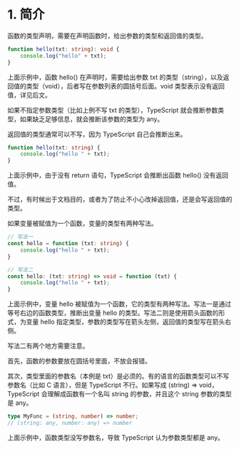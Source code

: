 # 1. 简介

函数的类型声明，需要在声明函数时，给出参数的类型和返回值的类型。

```typescript
function hello(txt: string): void {
    console.log("hello" + txt);
}
```

上面示例中，函数 hello() 在声明时，需要给出参数 txt 的类型（string），以及返回值的类型（void），后者写在参数列表的圆括号后面。void 类型表示没有返回值，详见后文。

如果不指定参数类型（比如上例不写 txt 的类型），TypeScript 就会推断参数类型，如果缺乏足够信息，就会推断该参数的类型为 any。

返回值的类型通常可以不写，因为 TypeScript 自己会推断出来。

```typescript
function hello(txt: string) {
    console.log("hello " + txt);
}
```

上面示例中，由于没有 return 语句，TypeScript 会推断出函数 hello() 没有返回值。

不过，有时候出于文档目的，或者为了防止不小心改掉返回值，还是会写返回值的类型。

如果变量被赋值为一个函数，变量的类型有两种写法。

```typescript
// 写法一
const hello = function (txt: string) {
    console.log("hello " + txt);
}

// 写法二
const hello: (txt: string) => void = function (txt) {
    console.log("hello " + txt);
}
```

上面示例中，变量 hello 被赋值为一个函数，它的类型有两种写法。写法一是通过等号右边的函数类型，推断出变量 hello 的类型。写法二则是使用箭头函数的形式，为变量 hello 指定类型，参数的类型写在箭头左侧，返回值的类型写在箭头右侧。

写法二有两个地方需要注意。

首先，函数的参数要放在圆括号里面，不放会报错。

其次，类型里面的参数名（本例是 txt）是必须的。有的语言的函数类型可以不写参数名（比如 C 语言），但是 TypeScript 不行。如果写成 (string) => void，TypeScript 会理解成函数有一个名叫 string 的参数，并且这个 string 参数的类型是 any。

```typescript
type MyFunc = (string, number) => number;
// (string: any, number: any) => number
```

上面示例中，函数类型没写参数名，导致 TypeScript 认为参数类型都是 any。





